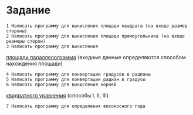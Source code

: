 # Задание
    1 Написать программу для вычисления площади квадрата (на входе размер стороны)
    2 Написать программу для вычисления площади прямоугольника (на входе размеры сторон)
    3 Написать программу для вычисления
[площади параллелограмма](https://ru.wikipedia.org/wiki/%D0%9F%D0%B0%D1%80%D0%B0%D0%BB%D0%BB%D0%B5%D0%BB%D0%BE%D0%B3%D1%80%D0%B0%D0%BC%D0%BC#%D0%9F%D0%BB%D0%BE%D1%89%D0%B0%D0%B4%D1%8C_%D0%BF%D0%B0%D1%80%D0%B0%D0%BB%D0%BB%D0%B5%D0%BB%D0%BE%D0%B3%D1%80%D0%B0%D0%BC%D0%BC%D0%B0) (входные данные определяются способом нахождения площади)
  
    4 Написать программу для конвертации градусов в радианы
    5 Написать программу для конвертации радиан в градусы
    6 Написать программу для вычисления корней
   [квадратного уравнения](https://ru.wikipedia.org/wiki/%D0%9A%D0%B2%D0%B0%D0%B4%D1%80%D0%B0%D1%82%D0%BD%D0%BE%D0%B5_%D1%83%D1%80%D0%B0%D0%B2%D0%BD%D0%B5%D0%BD%D0%B8%D0%B5) (способы I, II, III)
   
    7 Написать программу для определения високосного года
